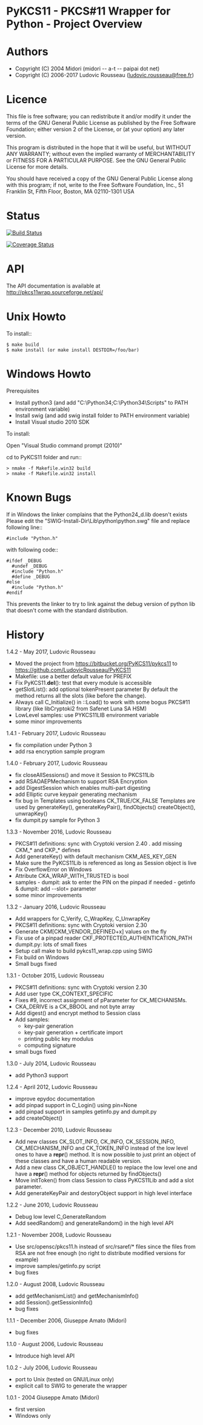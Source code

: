 PyKCS11 - PKCS#11 Wrapper for Python - Project Overview
=======================================================

Authors
=======

- Copyright (C) 2004 Midori (midori -- a-t -- paipai dot net)
- Copyright (C) 2006-2017 Ludovic Rousseau (ludovic.rousseau@free.fr)


Licence
=======

 This file is free software; you can redistribute it and/or modify it
 under the terms of the GNU General Public License as published by
 the Free Software Foundation; either version 2 of the License, or
 (at your option) any later version.

 This program is distributed in the hope that it will be useful, but
 WITHOUT ANY WARRANTY; without even the implied warranty of
 MERCHANTABILITY or FITNESS FOR A PARTICULAR PURPOSE.  See the GNU
 General Public License for more details.

 You should have received a copy of the GNU General Public License
 along with this program; if not, write to the Free Software
 Foundation, Inc., 51 Franklin St, Fifth Floor, Boston, MA  02110-1301 USA

Status
======

[![Build Status](https://travis-ci.org/LudovicRousseau/PyKCS11-debug.svg?branch=master)](https://travis-ci.org/LudovicRousseau/PyKCS11-debug)

[![Coverage Status](https://coveralls.io/repos/github/LudovicRousseau/PyKCS11-debug/badge.svg?branch=master)](https://coveralls.io/github/LudovicRousseau/PyKCS11-debug?branch=master)

API
===
The API documentation is available at http://pkcs11wrap.sourceforge.net/api/

Unix Howto
==========
To install::

    $ make build
    $ make install (or make install DESTDIR=/foo/bar)


Windows Howto
=============

Prerequisites

* Install python3 (and add "C:\Python34;C:\Python34\Scripts" to PATH
  environment variable)
* Install swig (and add swig install folder to PATH environment variable)
* Install Visual studio 2010 SDK

To install:

Open "Visual Studio command prompt (2010)"

cd to PyKCS11 folder and run::

    > nmake -f Makefile.win32 build
    > nmake -f Makefile.win32 install


Known Bugs
==========

If in Windows the linker complains that the Python24_d.lib doesn't exists
Please edit the "SWIG-Install-Dir\Lib\python\python.swg" file and replace
following line::

    #include "Python.h"

with following code::

    #ifdef _DEBUG
      #undef _DEBUG
      #include "Python.h"
      #define _DEBUG
    #else
      #include "Python.h"
    #endif

This prevents the linker to try to link against the debug version of python lib
that doesn't come with the standard distribution.


History
=======

1.4.2 - May 2017, Ludovic Rousseau
   - Moved the project from https://bitbucket.org/PyKCS11/pykcs11 to
     https://github.com/LudovicRousseau/PyKCS11
   - Makefile: use a better default value for PREFIX
   - Fix PyKCS11.__del__(): test that every module is accessible
   - getSlotList(): add optional tokenPresent parameter
     By default the method returns all the slots (like before the change).
   - Always call C_Initialize() in ::Load() to work with some bogus
     PKCS#11 library (like libCryptoki2 from Safenet Luna SA HSM)
   - LowLevel samples: use PYKCS11LIB environment variable
   - some minor improvements

1.4.1 - February 2017, Ludovic Rousseau
   - fix compilation under Python 3
   - add rsa encryption sample program

1.4.0 - February 2017, Ludovic Rousseau
   - fix closeAllSessions() and move it Session to PKCS11Lib
   - add RSAOAEPMechanism to support RSA Encryption
   - add DigestSession which enables multi-part digesting
   - add Elliptic curve keypair generating mechanism
   - fix bug in Templates using booleans CK_TRUE/CK_FALSE
     Templates are used by generateKey(), generateKeyPair(),
     findObjects() createObject(), unwrapKey()
   - fix dumpit.py sample for Python 3

1.3.3 - November 2016, Ludovic Rousseau
   - PKCS#11 definitions: sync with Cryptoki version 2.40
     . add missing CKM_* and CKP_* defines
   - Add generateKey() with default mechanism CKM_AES_KEY_GEN
   - Make sure the PyKCS11Lib is referenced as long as Session object is live
   - Fix OverflowError on Windows
   - Attribute CKA_WRAP_WITH_TRUSTED is bool
   - samples
    - dumpit: ask to enter the PIN on the pinpad if needed
    - getinfo & dumpit: add --slot= parameter
   - some minor improvements

1.3.2 - January 2016, Ludovic Rousseau
   - Add wrappers for C_Verify, C_WrapKey, C_UnwrapKey
   - PKCS#11 definitions: sync with Cryptoki version 2.30
   - Generate CKM[CKM_VENDOR_DEFINED+x] values on the fly
   - Fix use of a pinpad reader CKF_PROTECTED_AUTHENTICATION_PATH
   - dumpit.py: lots of small fixes
   - Setup call make to build pykcs11_wrap.cpp using SWIG
   - Fix build on Windows
   - Small bugs fixed

1.3.1 - October 2015, Ludovic Rousseau
   - PKCS#11 definitions: sync with Cryptoki version 2.30
   - Add user type CK_CONTEXT_SPECIFIC
   - Fixes #9, incorrect assignment of pParameter for CK_MECHANISMs.
   - CKA_DERIVE is a CK_BBOOL and not byte array
   - Add digest() and encrypt method to Session class
   - Add samples:
      - key-pair generation
      - key-pair generation + certificate import
      - printing public key modulus
      - computing signature
   - small bugs fixed

1.3.0 - July 2014, Ludovic Rousseau
   - add Python3 support

1.2.4 - April 2012, Ludovic Rousseau
   - improve epydoc documentation
   - add pinpad support in C_Login() using pin=None
   - add pinpad support in samples getinfo.py and dumpit.py
   - add createObject()

1.2.3 - December 2010, Ludovic Rousseau
   - Add new classes CK_SLOT_INFO, CK_INFO, CK_SESSION_INFO,
     CK_MECHANISM_INFO and CK_TOKEN_INFO instead of the low level ones
     to have a __repr__() method.  It is now possible to just print an
     object of these classes and have a human readable version.
   - Add a new class CK_OBJECT_HANDLE() to replace the low level one
     and have a __repr__() method for objects returned by findObjects()
   - Move initToken() from class Session to class PyKCS11Lib and add a
     slot parameter.
   - Add generateKeyPair and destoryObject support in high level
     interface

1.2.2 - June 2010, Ludovic Rousseau
   - Debug low level C_GenerateRandom
   - Add seedRandom() and generateRandom() in the high level API

1.2.1 - November 2008, Ludovic Rousseau
   - Use src/opensc/pkcs11.h instead of src/rsaref/* files since the
     files from RSA are not free enough (no right to distribute modified
     versions for example)
   - improve samples/getinfo.py script
   - bug fixes

1.2.0 - August 2008, Ludovic Rousseau
   - add getMechanismList() and getMechanismInfo()
   - add Session().getSessionInfo()
   - bug fixes

1.1.1 - December 2006, Giuseppe Amato (Midori)
   - bug fixes

1.1.0 - August 2006, Ludovic Rousseau
   - Introduce high level API

1.0.2 - July 2006, Ludovic Rousseau
   - port to Unix (tested on GNU/Linux only)
   - explicit call to SWIG to generate the wrapper

1.0.1 - 2004 Giuseppe Amato (Midori)
   - first version
   - Windows only
